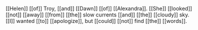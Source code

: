 [[Helen]] [[of]] Troy, [[and]] [[Dawn]] [[of]] [[Alexandra]]. [[She]] [[looked]] [[not]] [[away]] [[from]] [[the]] slow currents [[and]] [[the]] [[cloudy]] sky. [[I]] wanted [[to]] [[apologize]], but [[could]] [[not]] find [[the]] [[words]]. 